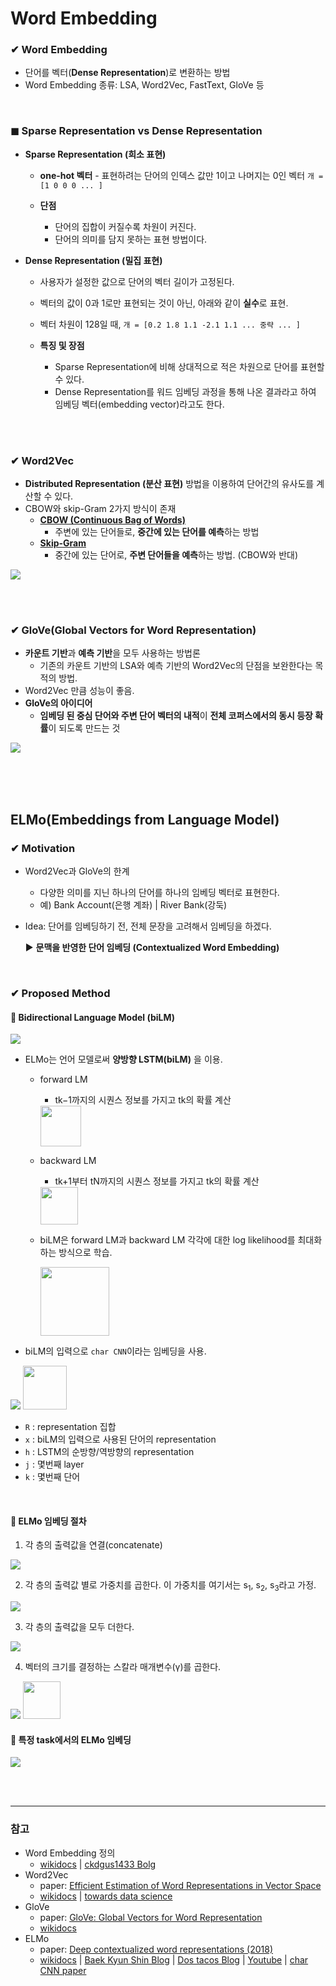 # Word Embedding

### ✔ Word Embedding
- 단어를 벡터(**Dense Representation**)로 변환하는 방법
- Word Embedding 종류: LSA, Word2Vec, FastText, GloVe 등


<br>

### ◼ **Sparse Representation** vs **Dense Representation**
- **Sparse Representation (희소 표현)**
   - **one-hot 벡터** - 표현하려는 단어의 인덱스 값만 1이고 나머지는 0인 벡터 `개 = [1 0 0 0 ... ]`

   - **단점**
      - 단어의 집합이 커질수록 차원이 커진다.
      - 단어의 의미를 담지 못하는 표현 방법이다.

- **Dense Representation (밀집 표현)**
   - 사용자가 설정한 값으로 단어의 벡터 길이가 고정된다.
   - 벡터의 값이 0과 1로만 표현되는 것이 아닌, 아래와 같이 **실수**로 표현.
   -  벡터 차원이 128일 때, `개 = [0.2 1.8 1.1 -2.1 1.1 ... 중략 ... ]`
 
   - **특징 및 장점**
      - Sparse Representation에 비해 상대적으로 적은 차원으로 단어를 표현할 수 있다.
      - Dense Representation를 워드 임베딩 과정을 통해 나온 결과라고 하여 임베딩 벡터(embedding vector)라고도 한다.


<br><br>


### ✔ Word2Vec
- **Distributed Representation (분산 표현)** 방법을 이용하여 단어간의 유사도를 계산할 수 있다.
- CBOW와 skip-Gram 2가지 방식이 존재
   - **[CBOW (Continuous Bag of Words)](https://wikidocs.net/22660#3-cbowcontinuous-bag-of-words)**
      - 주변에 있는 단어들로, **중간에 있는 단어를 예측**하는 방법
   - **[Skip-Gram](https://wikidocs.net/22660#4-skip-gram)**
      - 중간에 있는 단어로, **주변 단어들을 예측**하는 방법. (CBOW와 반대)

![](https://miro.medium.com/max/875/1*i-aWU_fjKblzRG4OTgmCkA.png)

<br><br>

### ✔ GloVe(Global Vectors for Word Representation)
- **카운트 기반**과 **예측 기반**을 모두 사용하는 방법론
   - 기존의 카운트 기반의 LSA와 예측 기반의 Word2Vec의 단점을 보완한다는 목적의 방법. 
- Word2Vec 만큼 성능이 좋음.
- **GloVe의 아이디어**
   - **임베딩 된 중심 단어와 주변 단어 벡터의 내적**이 **전체 코퍼스에서의 동시 등장 확률**이 되도록 만드는 것


![](https://miro.medium.com/max/875/1*2HuruOHvhP7_gnW2DKB2FQ.png)



<br><br><br>

## ELMo(Embeddings from Language Model) 
### ✔ Motivation
 - Word2Vec과 GloVe의 한계
   - 다양한 의미를 지닌 하나의 단어를 하나의 임베딩 벡터로 표현한다.
   - 예) Bank Account(은행 계좌) | River Bank(강둑)
- Idea: 단어를 임베딩하기 전, 전체 문장을 고려해서 임베딩을 하겠다.

   ▶ **문맥을 반영한 단어 임베딩 (Contextualized Word Embedding)**

<br>

### ✔ Proposed Method
#### 🔸 Bidirectional Language Model (biLM)

<img src="https://wikidocs.net/images/page/33930/forwardbackwordlm2.PNG">

- ELMo는 언어 모델로써 **양방향 LSTM(biLM)** 을 이용.
   - forward LM
      -  tk−1까지의 시퀀스 정보를 가지고 tk의 확률 계산
      
      <img height="65;" src="https://user-images.githubusercontent.com/42428487/100283235-721a2e00-2fb0-11eb-985c-929663d78157.png">

   - backward LM
      -  tk+1부터 tN까지의 시퀀스 정보를 가지고 tk의 확률 계산
      
      <img height="60;" src="https://user-images.githubusercontent.com/42428487/100283653-40ee2d80-2fb1-11eb-8a99-132ed4941471.png">

   - biLM은 forward LM과 backward LM 각각에 대한 log likelihood를 최대화하는 방식으로 학습.

      <img height="110;" src="https://user-images.githubusercontent.com/42428487/100285318-0934b500-2fb4-11eb-98f8-13470ad99553.png">


- biLM의 입력으로 `char CNN`이라는 임베딩을 사용.


<img src="https://wikidocs.net/images/page/33930/playwordvector.PNG">
<img height="70;" src="https://user-images.githubusercontent.com/42428487/100285794-da6b0e80-2fb4-11eb-8e39-e385bc923abc.png">

- `R` : representation 집합
- `x` : biLM의 입력으로 사용된 단어의 representation
- `h` : LSTM의 순방향/역방향의 representation
- `j` : 몇번째 layer 
- `k` : 몇번째 단어

<br>

#### 🔸  ELMo 임베딩 절차
1) 각 층의 출력값을 연결(concatenate)
<img src="https://wikidocs.net/images/page/33930/concatenate.PNG">

2) 각 층의 출력값 별로 가중치를 곱한다.
이 가중치를 여기서는 s<sub>1</sub>, s<sub>2</sub>, s<sub>3</sub>라고 가정.
<img src="https://wikidocs.net/images/page/33930/concatenate.PNG">

3) 각 층의 출력값을 모두 더한다.
<img src="https://wikidocs.net/images/page/33930/weightedsum.PNG">

4) 벡터의 크기를 결정하는 스칼라 매개변수(γ)를 곱한다.
<img src="https://wikidocs.net/images/page/33930/scalarparameter.PNG">

<img height="60;" src="https://user-images.githubusercontent.com/42428487/100285850-f4a4ec80-2fb4-11eb-92c8-fc5e0e14710a.png">

<br>

#### 🔸 특정 task에서의 ELMo 임베딩 
<img src="https://wikidocs.net/images/page/33930/elmorepresentation.PNG">


<br><br>



---

### 참고
- Word Embedding 정의 
   - [wikidocs](https://wikidocs.net/33520) | 
   [ckdgus1433 Bolg](https://blog.naver.com/PostView.nhn?blogId=ckdgus1433&logNo=222030454167&categoryNo=0&parentCategoryNo=0&viewDate=&currentPage=1&postListTopCurrentPage=1&from=postView)
- Word2Vec
   - paper: [Efficient Estimation of Word Representations in Vector Space](https://arxiv.org/pdf/1301.3781.pdf) 
   - [wikidocs](https://wikidocs.net/22660) | 
   [towards data science](https://towardsdatascience.com/word-embeddings-for-nlp-5b72991e01d4)
- GloVe
   - paper: [GloVe: Global Vectors for Word Representation](https://nlp.stanford.edu/pubs/glove.pdf) 
   - [wikidocs](https://wikidocs.net/22885)
- ELMo
   - paper: [Deep contextualized word representations (2018)](https://aclweb.org/anthology/N18-1202)
   - [wikidocs](https://wikidocs.net/33930) | 
   [Baek Kyun Shin Blog](https://bkshin.tistory.com/entry/NLP-12-%EA%B8%80%EB%A1%9C%EB%B8%8CGloVe) | 
   [Dos tacos Blog](https://dos-tacos.github.io/paper%20review/deep-contextualized-word-representations/) | 
   [Youtube](https://www.youtube.com/watch?v=6K3joYQ0DYE) |
   [char CNN paper](https://arxiv.org/abs/1508.06615)
   
   
